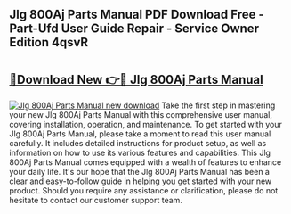 ## Jlg 800Aj Parts Manual PDF Download Free - Part-Ufd User Guide Repair - Service Owner Edition 4qsvR

# <h2><a href="http://bc45802.oget.top/?id=Jlg+800Aj+Parts+Manual">🔗Download New 👉🔴 Jlg 800Aj Parts Manual</a></h2>

[![Jlg 800Aj Parts Manual new download](https://i.imgur.com/5g1atiW.png)](http://bc45802.oget.top/?id=Jlg+800Aj+Parts+Manual)
Take the first step in mastering your new Jlg 800Aj Parts Manual with this comprehensive user manual, covering installation, operation, and maintenance. To get started with your Jlg 800Aj Parts Manual, please take a moment to read this user manual carefully. It includes detailed instructions for product setup, as well as information on how to use its various features and capabilities. This Jlg 800Aj Parts Manual comes equipped with a wealth of features to enhance your daily life. It's our hope that the Jlg 800Aj Parts Manual has been a clear and easy-to-follow guide in helping you get started with your new product. Should you require any assistance or clarification, please do not hesitate to contact our customer support team.
